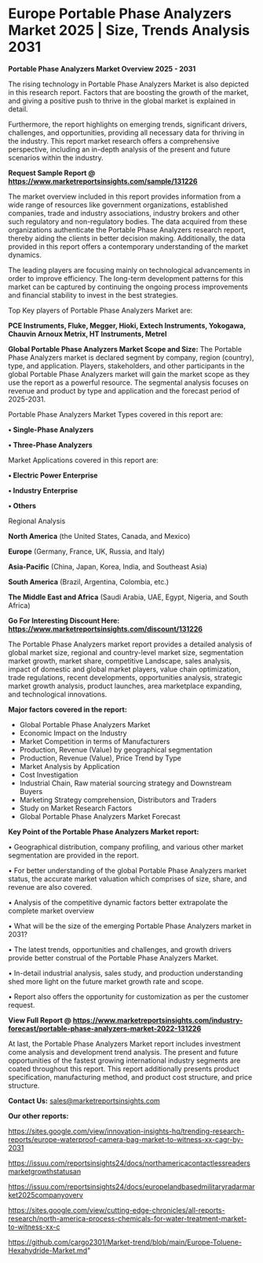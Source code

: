  # Europe Portable Phase Analyzers Market 2025 | Size, Trends Analysis 2031

<Strong> Portable Phase Analyzers Market Overview 2025 - 2031</strong>

The rising technology in Portable Phase Analyzers Market is also depicted in this research report. Factors that are boosting the growth of the market, and giving a positive push to thrive in the global market is explained in detail.

Furthermore, the report highlights on emerging trends, significant drivers, challenges, and opportunities, providing all necessary data for thriving in the industry. This report market research offers a comprehensive perspective, including an in-depth analysis of the present and future scenarios within the industry.

<strong>Request Sample Report @ <a href=https://www.marketreportsinsights.com/sample/131226>https://www.marketreportsinsights.com/sample/131226</a></strong>

The market overview included in this report provides information from a wide range of resources like government organizations, established companies, trade and industry associations, industry brokers and other such regulatory and non-regulatory bodies. The data acquired from these organizations authenticate the Portable Phase Analyzers research report, thereby aiding the clients in better decision making. Additionally, the data provided in this report offers a contemporary understanding of the market dynamics.

The leading players are focusing mainly on technological advancements in order to improve efficiency. The long-term development patterns for this market can be captured by continuing the ongoing process improvements and financial stability to invest in the best strategies.

Top Key players of Portable Phase Analyzers Market are:

<strong>PCE Instruments, Fluke, Megger, Hioki, Extech Instruments, Yokogawa, Chauvin Arnoux Metrix, HT Instruments, Metrel</strong>

<strong><b>Global Portable Phase Analyzers Market Scope and Size:</b></strong>
The Portable Phase Analyzers market is declared segment by company, region (country), type, and application. Players, stakeholders, and other participants in the global Portable Phase Analyzers market will gain the market scope as they use the report as a powerful resource. The segmental analysis focuses on revenue and product by type and application and the forecast period of 2025-2031.

Portable Phase Analyzers Market Types covered in this report are:

<strong>• Single-Phase Analyzers

• Three-Phase Analyzers</strong>

Market Applications covered in this report are:

<strong>• Electric Power Enterprise

• Industry Enterprise

• Others</strong> 

Regional Analysis

<strong>North America</strong> (the United States, Canada, and Mexico)

<strong>Europe</strong> (Germany, France, UK, Russia, and Italy)

<strong>Asia-Pacific</strong> (China, Japan, Korea, India, and Southeast Asia)

<strong>South America</strong> (Brazil, Argentina, Colombia, etc.)

<strong>The Middle East and Africa</strong> (Saudi Arabia, UAE, Egypt, Nigeria, and South Africa)

<strong>Go For Interesting Discount Here: <a href=https://www.marketreportsinsights.com/discount/131226>https://www.marketreportsinsights.com/discount/131226</a></strong>

The Portable Phase Analyzers market report provides a detailed analysis of global market size, regional and country-level market size, segmentation market growth, market share, competitive Landscape, sales analysis, impact of domestic and global market players, value chain optimization, trade regulations, recent developments, opportunities analysis, strategic market growth analysis, product launches, area marketplace expanding, and technological innovations.

<strong><b>Major factors covered in the report:</b></strong>
<ul>
  <li>Global Portable Phase Analyzers Market </li>
  <li>Economic Impact on the Industry</li>
  <li>Market Competition in terms of Manufacturers</li>
  <li>Production, Revenue (Value) by geographical segmentation</li>
  <li>Production, Revenue (Value), Price Trend by Type</li>
  <li>Market Analysis by Application</li>
  <li>Cost Investigation</li>
  <li>Industrial Chain, Raw material sourcing strategy and Downstream Buyers</li>
  <li>Marketing Strategy comprehension, Distributors and Traders</li>
  <li>Study on Market Research Factors</li>
  <li>Global Portable Phase Analyzers Market Forecast</li>
</ul>

<strong><b>Key Point of the Portable Phase Analyzers Market report:</b></strong>

• Geographical distribution, company profiling, and various other market segmentation are provided in the report.

• For better understanding of the global Portable Phase Analyzers market status, the accurate market valuation which comprises of size, share, and revenue are also covered.

• Analysis of the competitive dynamic factors better extrapolate the complete market overview

• What will be the size of the emerging Portable Phase Analyzers market in 2031?

• The latest trends, opportunities and challenges, and growth drivers provide better construal of the Portable Phase Analyzers Market.

• In-detail industrial analysis, sales study, and production understanding shed more light on the future market growth rate and scope.

• Report also offers the opportunity for customization as per the customer request.

<strong><b>View Full Report @ <a href=https://www.marketreportsinsights.com/industry-forecast/portable-phase-analyzers-market-2022-131226>https://www.marketreportsinsights.com/industry-forecast/portable-phase-analyzers-market-2022-131226</a></b></strong>


At last, the Portable Phase Analyzers Market report includes investment come analysis and development trend analysis. The present and future opportunities of the fastest growing international industry segments are coated throughout this report. This report additionally presents product specification, manufacturing method, and product cost structure, and price structure.

<strong>Contact Us:</strong>
sales@marketreportsinsights.com

<strong>Our other reports:</strong>

<a href=https://sites.google.com/view/innovation-insights-hq/trending-research-reports/europe-waterproof-camera-bag-market-to-witness-xx-cagr-by-2031>https://sites.google.com/view/innovation-insights-hq/trending-research-reports/europe-waterproof-camera-bag-market-to-witness-xx-cagr-by-2031</a>

<a href=https://issuu.com/reportsinsights24/docs/northamericacontactlessreadersmarketgrowthstatusan>https://issuu.com/reportsinsights24/docs/northamericacontactlessreadersmarketgrowthstatusan</a>

<a href=https://issuu.com/reportsinsights24/docs/europelandbasedmilitaryradarmarket2025companyoverv>https://issuu.com/reportsinsights24/docs/europelandbasedmilitaryradarmarket2025companyoverv</a>

<a href=https://sites.google.com/view/cutting-edge-chronicles/all-reports-research/north-america-process-chemicals-for-water-treatment-market-to-witness-xx-c>https://sites.google.com/view/cutting-edge-chronicles/all-reports-research/north-america-process-chemicals-for-water-treatment-market-to-witness-xx-c</a>

<a href=https://github.com/cargo2301/Market-trend/blob/main/Europe-Toluene-Hexahydride-Market.md>https://github.com/cargo2301/Market-trend/blob/main/Europe-Toluene-Hexahydride-Market.md</a>"
